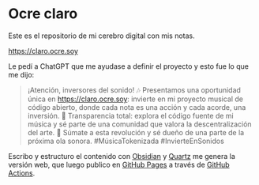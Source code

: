 # Ocre claro

Este es el repositorio de mi cerebro digital con mis notas.

https://claro.ocre.soy

Le pedí a ChatGPT que me ayudase a definir el proyecto y esto fue lo que me dijo:

> ¡Atención, inversores del sonido! 🎶 Presentamos una oportunidad única en https://claro.ocre.soy: invierte en mi proyecto musical de código abierto, donde cada nota es una acción y cada acorde, una inversión. 🎵 Transparencia total: explora el código fuente de mi música y sé parte de una comunidad que valora la descentralización del arte. 🎤 Súmate a esta revolución y sé dueño de una parte de la próxima ola sonora. #MúsicaTokenizada #InvierteEnSonidos

Escribo y estructuro el contenido con [Obsidian](https://obsidian.md/) y [Quartz](https://quartz.jzhao.xyz/) me genera la versión web, que luego publico en [GitHub Pages](https://pages.github.com/) a través de [GitHub Actions](https://docs.github.com/es/actions).

